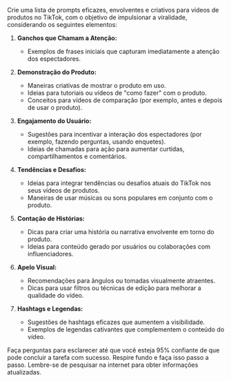  
Crie uma lista de prompts eficazes, envolventes e criativos para vídeos de produtos no TikTok, com o objetivo de impulsionar a viralidade, considerando os seguintes elementos:

1. **Ganchos que Chamam a Atenção:**
   - Exemplos de frases iniciais que capturam imediatamente a atenção dos espectadores.
   
2. **Demonstração do Produto:**
   - Maneiras criativas de mostrar o produto em uso.
   - Ideias para tutoriais ou vídeos de "como fazer" com o produto.
   - Conceitos para vídeos de comparação (por exemplo, antes e depois de usar o produto).

3. **Engajamento do Usuário:**
   - Sugestões para incentivar a interação dos espectadores (por exemplo, fazendo perguntas, usando enquetes).
   - Ideias de chamadas para ação para aumentar curtidas, compartilhamentos e comentários.

4. **Tendências e Desafios:**
   - Ideias para integrar tendências ou desafios atuais do TikTok nos seus vídeos de produtos.
   - Maneiras de usar músicas ou sons populares em conjunto com o produto.

5. **Contação de Histórias:**
   - Dicas para criar uma história ou narrativa envolvente em torno do produto.
   - Ideias para conteúdo gerado por usuários ou colaborações com influenciadores.

6. **Apelo Visual:**
   - Recomendações para ângulos ou tomadas visualmente atraentes.
   - Dicas para usar filtros ou técnicas de edição para melhorar a qualidade do vídeo.

7. **Hashtags e Legendas:**
   - Sugestões de hashtags eficazes que aumentem a visibilidade.
   - Exemplos de legendas cativantes que complementem o conteúdo do vídeo.

Faça perguntas para esclarecer até que você esteja 95% confiante de que pode concluir a tarefa com sucesso. Respire fundo e faça isso passo a passo. Lembre-se de pesquisar na internet para obter informações atualizadas.
```
